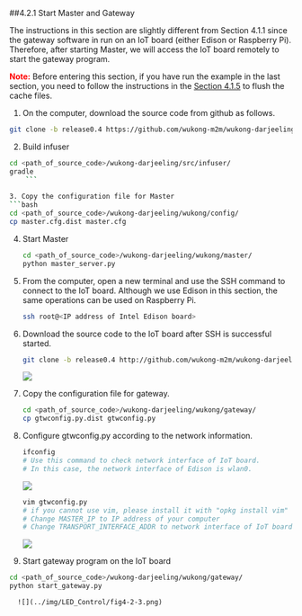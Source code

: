 ##4.2.1 Start Master and Gateway

The instructions in this section are slightly different from Section 4.1.1 since the gateway software in run on an IoT board (either Edison or Raspberry Pi). Therefore, after starting Master, we will  access the IoT board remotely to start the gateway program.   

<font color="red">**Note:**</font> Before entering this section, if you have run the example in the last section, you need to follow the instructions in the [Section 4.1.5](../discovery_issue.md) to flush the cache files.

1. On the computer, download the source code from github as follows.  

  ```bash
  git clone -b release0.4 https://github.com/wukong-m2m/wukong-darjeeling.git
  ```

2. Build infuser
  ```bash
  cd <path_of_source_code>/wukong-darjeeling/src/infuser/  
  gradle 
      ```      
        
3. Copy the configuration file for Master  
  ```bash
  cd <path_of_source_code>/wukong-darjeeling/wukong/config/  
  cp master.cfg.dist master.cfg  
  ```

4. Start Master    
    ```bash
    cd <path_of_source_code>/wukong-darjeeling/wukong/master/   
    python master_server.py   
    ```

5. From the computer, open a new terminal and use the SSH command to connect to the IoT board. Although we use Edison in this section, the same operations can be used on Raspberry Pi.    
    ```bash
    ssh root@<IP address of Intel Edison board> 
    ```
    
6. Download the source code to the IoT board after SSH is successful started.
    ```bash
    git clone -b release0.4 http://github.com/wukong-m2m/wukong-darjeeling  
    ```   
    ![](../img/LED_Control/fig4-2-0.png)

7. Copy the configuration file for gateway.  
    ```bash
    cd <path_of_source_code>/wukong-darjeeling/wukong/gateway/  
    cp gtwconfig.py.dist gtwconfig.py
    ```
         
8. Configure gtwconfig.py according to the network information.
   ```bash
   ifconfig 
   # Use this command to check network interface of IoT board. 
   # In this case, the network interface of Edison is wlan0.  
   ```
      ![](../img/LED_Control/fig4-2-1.png)
 
   ```bash
   vim gtwconfig.py 
   # if you cannot use vim, please install it with "opkg install vim"  
   # Change MASTER_IP to IP address of your computer
   # Change TRANSPORT_INTERFACE_ADDR to network interface of IoT board
   ```
      ![](../img/LED_Control/fig4-2-2.png)

9. Start gateway program on the IoT board    
  ```bash
  cd <path_of_source_code>/wukong-darjeeling/wukong/gateway/
  python start_gateway.py
  ```  
      ![](../img/LED_Control/fig4-2-3.png)


